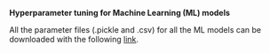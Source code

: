 **Hyperparameter tuning for Machine Learning (ML) models**

All the parameter files (.pickle and .csv) for all the ML models can be downloaded with the following [link](https://www.youtube.com/watch?v=dQw4w9WgXcQ). 
